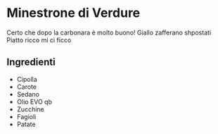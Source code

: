 # Minestrone di Verdure

Certo che dopo la carbonara è molto buono! Giallo zafferano shpostati
Piatto ricco mi ci ficco

## Ingredienti

* Cipolla
* Carote
* Sedano
* Olio EVO qb
* Zucchine
* Fagioli
* Patate

